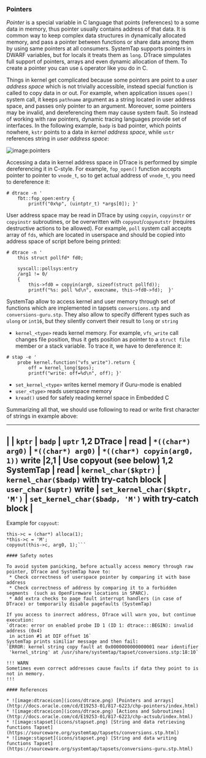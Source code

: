 ### Pointers

_Pointer_ is a special variable in C language that points (references) to a some data in memory, thus pointer usually contains address of that data. It is common way to keep complex data structures in dynamically allocated memory, and pass a pointer between functions or share data among them by using same pointers at all consumers. SystemTap supports pointers in DWARF variables, but for locals it treats them as `long`. DTrace simpulates full support of pointers, arrays and even dynamic allocation of them. To create a pointer you can use `&` operator like you do in C.

Things in kernel get complicated because some pointers are point to a _user address space_ which is not trivially accessible, instead special function is called to copy data in or out. For example, when application issues `open()` system call, it keeps `pathname` argument as a string located in user address space, and passes only pointer to an argument. Moreover, some pointers may be invalid, and dereferencing them may cause system fault. So instead of working with raw pointers, dynamic tracing languages provide set of interfaces. In the following example, `badp` is bad pointer, which points nowhere, `kstr` points to a data in _kernel address space_, while `ustr` references string in _user address space_:

![image:pointers](pointers.png)

Accessing a data in kernel address space in DTrace is performed by simple dereferencing it in C-style. For example, `fop_open()` function accepts pointer to pointer to `vnode_t`, so to get actual address of `vnode_t`, you need to dereference it:
```
# dtrace -n '
	fbt::fop_open:entry { 
		printf("0x%p", (uintptr_t) *args[0]); }'
```

User address space may be read in DTrace by using `copyin`, `copyinstr` or `copyinstr` subroutines, or be overwritten with `copyout`/`copyoutstr` (requires destructive actions to be allowed). For example, `poll` system call accepts array of `fds`, which are located in userspace and should be copied into address space of script before being printed:
```
# dtrace -n '
	this struct pollfd* fd0;
	
	syscall::pollsys:entry
	/arg1 != 0/
	{
		this->fd0 = copyin(arg0, sizeof(struct pollfd));
		printf("%s: poll %d\n", execname, this->fd0->fd);  }'
```

SystemTap allow to access kernel and user memory through set of functions which are implemented in tapsets `conversions.stp` and `conversions-guru.stp`. They also allow to specify different types such as `ulong` or `int16`, but they silently convert their result to `long` or `string`
 * `kernel_<type>` reads kernel memory. For example, `vfs_write` call changes file position, thus it gets position as pointer to a `struct file` member or a stack variable. To trace it, we have to dereference it:
```
# stap -e '
	probe kernel.function("vfs_write").return {
		off = kernel_long($pos);
		printf("write: off=%d\n", off);	}'
```
 * `set_kernel_<type>` writes kernel memory if Guru-mode is enabled
 * `user_<type>` reads userspace memory
 * `kread()` used for safely reading kernel space in Embedded C
 
Summarizing all that, we should use following to read or write first character of strings in example above:

---
 | |                   `kptr` | `badp` | `uptr`
1,2 DTrace | __read__ | `*((char*) arg0)` | `*((char*) arg0)` | `*((char*) copyin(arg0, 1))`
            __write__ |2,1 | Use copyout (see below)
1,2 SystemTap | __read__ | `kernel_char($kptr)` | `kernel_char($badp)` with try-catch block | `user_char($uptr)`
               __write__ | `set_kernel_char($kptr, 'M')` | `set_kernel_char($badp, 'M')` with try-catch block | 
---

Example for `copyout`:
```
this->c = (char*) alloca(1); 
*this->c = 'M'; 
copyout(this->c, arg0, 1);```
 
#### Safety notes

To avoid system panicking, before actually access memory through raw pointer, DTrace and SystemTap have to:
 * Check correctness of userspace pointer by comparing it with base address
 * Check correctness of address by comparing it to a forbidden segments  (such as OpenFirmware locations in SPARC).
 * Add extra checks to page fault interrupt handlers (in case of DTrace) or temporarily disable pagefaults (SystemTap)

If you access to inorrect address, DTrace will warn you, but continue execution:
`dtrace: error on enabled probe ID 1 (ID 1: dtrace:::BEGIN): invalid address (0x4) 
 in action #1 at DIF offset 16`
SystemTap prints similiar message and then fail:
`ERROR: kernel string copy fault at 0x0000000000000001 near identifier 
 'kernel_string' at /usr/share/systemtap/tapset/conversions.stp:18:10`

!!! WARN
Sometimes even correct addresses cause faults if data they point to is not in memory. 
!!!
 
#### References

* ![image:dtraceicon](icons/dtrace.png) [Pointers and arrays](http://docs.oracle.com/cd/E19253-01/817-6223/chp-pointers/index.html)
* ![image:dtraceicon](icons/dtrace.png) [Actions and Subroutines](http://docs.oracle.com/cd/E19253-01/817-6223/chp-actsub/index.html)
* ![image:stapset](icons/stapset.png) [String and data retrieving functions Tapset](https://sourceware.org/systemtap/tapsets/conversions.stp.html)
* ![image:stapset](icons/stapset.png) [String and data writing functions Tapset](https://sourceware.org/systemtap/tapsets/conversions-guru.stp.html)
